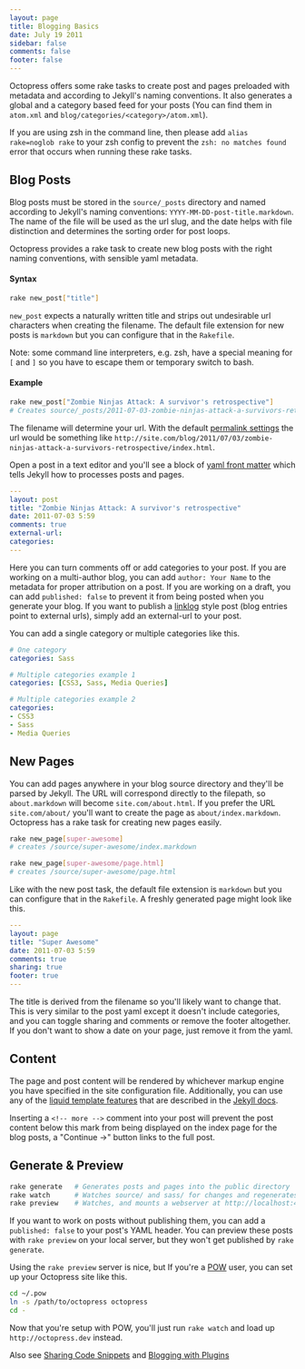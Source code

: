 ```yaml
---
layout: page
title: Blogging Basics
date: July 19 2011
sidebar: false
comments: false
footer: false
---
```


Octopress offers some rake tasks to create post and pages preloaded with metadata and according to Jekyll's naming conventions. It also generates a global and a category based feed for your posts (You can find them in `atom.xml` and `blog/categories/<category>/atom.xml`).

If you are using zsh in the command line, then please add `alias rake=noglob rake` to your zsh config to prevent the `zsh: no matches found` error that occurs when running these rake tasks.
## Blog Posts
Blog posts must be stored in the `source/_posts` directory and named according to Jekyll's naming conventions: `YYYY-MM-DD-post-title.markdown`. The name of the file will be used
as the url slug, and the date helps with file distinction and determines the sorting order for post loops.

Octopress provides a rake task to create new blog posts with the right naming conventions, with sensible yaml metadata.

#### Syntax

``` sh
rake new_post["title"]
```

`new_post` expects a naturally written title and strips out undesirable url characters when creating the filename.
The default file extension for new posts is `markdown` but you can configure that in the `Rakefile`.

Note: some command line interpreters, e.g. zsh, have a special meaning for `[` and `]` so you have to escape them or temporary switch to bash.

#### Example

``` sh
rake new_post["Zombie Ninjas Attack: A survivor's retrospective"]
# Creates source/_posts/2011-07-03-zombie-ninjas-attack-a-survivors-retrospective.markdown
```

The filename will determine your url. With the default [permalink settings](http://jekyllrb.com/docs/permalinks/) the url would be something like
`http://site.com/blog/2011/07/03/zombie-ninjas-attack-a-survivors-retrospective/index.html`.

Open a post in a text editor and you'll see a block of [yaml front matter](http://jekyllrb.com/docs/frontmatter/)
which tells Jekyll how to processes posts and pages.

``` yaml
---
layout: post
title: "Zombie Ninjas Attack: A survivor's retrospective"
date: 2011-07-03 5:59
comments: true
external-url:
categories:
---
```

Here you can turn comments off or add categories to your post. If you are working on a multi-author blog, you can add `author: Your Name` to the
metadata for proper attribution on a post. If you are working on a draft, you can add `published: false` to prevent it from being posted when you generate your blog. If you want to publish a [linklog](/docs/blogging/linklog) style post (blog entries point to external urls), simply add an external-url to your post.

You can add a single category or multiple categories like this.

``` yaml
# One category
categories: Sass

# Multiple categories example 1
categories: [CSS3, Sass, Media Queries]

# Multiple categories example 2
categories:
- CSS3
- Sass
- Media Queries
```

## New Pages

You can add pages anywhere in your blog source directory and they'll be parsed by Jekyll. The URL will correspond directly to the filepath, so `about.markdown` will become `site.com/about.html`. If you prefer the URL `site.com/about/` you'll want to create the page as `about/index.markdown`.
Octopress has a rake task for creating new pages easily.

``` sh
rake new_page[super-awesome]
# creates /source/super-awesome/index.markdown

rake new_page[super-awesome/page.html]
# creates /source/super-awesome/page.html
```

Like with the new post task, the default file extension is `markdown` but you can configure that in the `Rakefile`. A freshly generated page might look like this.

``` yaml
---
layout: page
title: "Super Awesome"
date: 2011-07-03 5:59
comments: true
sharing: true
footer: true
---
```

The title is derived from the filename so you'll likely want to change that. This is very similar to the post yaml except it doesn't include categories, and you can toggle sharing and comments or remove the footer altogether. If you don't want to show a date on your page, just remove it from the yaml.

## Content

The page and post content will be rendered by whichever markup engine you have specified in the site configuration file.  Additionally, you can use any of the [liquid template features](https://github.com/Shopify/liquid/wiki/Liquid-for-Designers) that are described in the [Jekyll docs](http://jekyllrb.com/docs/variables/).

Inserting a `<!-- more -->` comment into your post will prevent the post content below this mark from being displayed on the index page for the blog posts, a "Continue →" button links to the full post.

## Generate & Preview

``` sh
rake generate   # Generates posts and pages into the public directory
rake watch      # Watches source/ and sass/ for changes and regenerates
rake preview    # Watches, and mounts a webserver at http://localhost:4000
```

If you want to work on posts without publishing them, you can add a `published: false` to your post's YAML header. You can preview these posts with `rake preview` on your local server, but they won't get published by `rake generate`.

Using the `rake preview` server is nice, but If you're a [POW](http://pow.cx) user, you can set up your Octopress site like this.

``` sh
cd ~/.pow
ln -s /path/to/octopress octopress
cd -
```

Now that you're setup with POW, you'll just run `rake watch` and load up `http://octopress.dev` instead.

Also see [Sharing Code Snippets](/docs/blogging/code) and [Blogging with Plugins](/docs/blogging/plugins)

